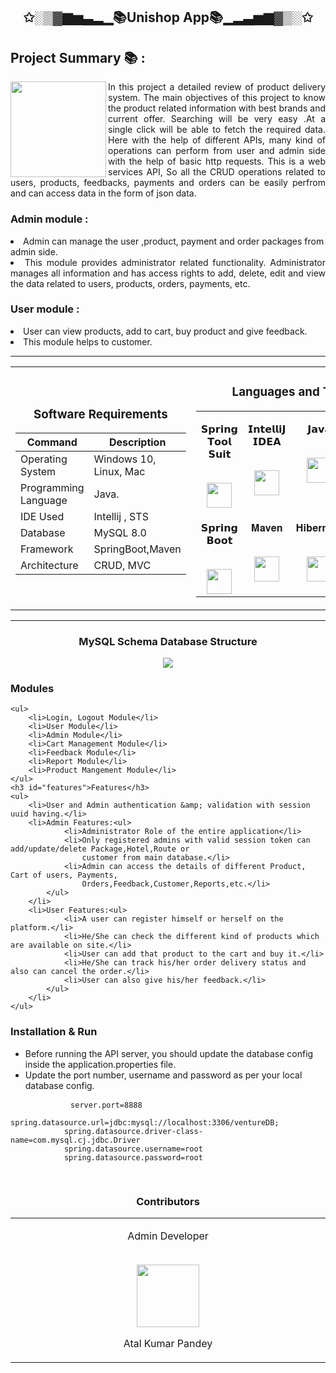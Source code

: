 <h2 align="center">✩░▒▓▆▅▃▂▁📚Unishop App📚▁▂▃▅▆▓▒░✩</h2>
<h2>Project Summary 📚 :</h2>
<img align="left" width="153" src="https://user-images.githubusercontent.com/103574856/208286121-ecfcf278-948a-4a4c-a912-bfe9f1267dcc.png"/>
<p align="justify">In this project a detailed review of product delivery system. The main objectives of this project to know the product related information with best brands and current offer. Searching will be very easy .At a single click will be able to fetch the required data. Here with the help of different APIs, many kind of operations can perform from user and admin side with the help of basic http requests. This is a web services API, So all the CRUD operations related to users, products, feedbacks, payments and orders can be easily perfrom and can access data in the form of json data.</p>



<h3>Admin module :</h3>
<li>Admin can manage the user ,product, payment and order packages from admin side.</li>
<li align="justify">This module provides administrator related functionality. Administrator manages all information and has access rights to add, delete, edit and view the data related to users, products, orders, payments, etc.</li>
<h3>User module :</h3>
<li>User can view products, add to cart, buy product and give feedback.</li>
<li>This module helps to customer.</li>

<hr>

<table align="center">
<tbody>
<tr align="top">
<td width="20%" align="center">

<h3>Software Requirements</h3>
  
| Command | Description |
| --- | --- |
| Operating System | Windows 10, Linux, Mac |
| Programming Language | Java. |
| IDE Used | Intellij , STS |
| Database  | MySQL 8.0 |
| Framework  | SpringBoot,Maven |
| Architecture  | CRUD, MVC |
  
</td>
<td width="20%" align="center">
<h3>Languages and Tools:</h3>
<table align="center">
<tbody>
<tr valign="top">
<td width="15%" align="center">
<p dir="auto"><span>𝗦𝗽𝗿𝗶𝗻𝗴 𝗧𝗼𝗼𝗹 𝗦𝘂𝗶𝘁</span><br><br></p>
<a><img src="https://spring.io/images/logo-spring-tools-gear-3dbfa4e3714afa9d58885422ec7ac8e5.svg" height="40"></a>
<td width="15%" align="center">
<p dir="auto"><span>𝗜𝗻𝘁𝗲𝗹𝗹𝗶𝗝 𝗜𝗗𝗘𝗔</span><br><br></p>
<a><img src="https://upload.wikimedia.org/wikipedia/commons/9/9c/IntelliJ_IDEA_Icon.svg" height = "40"></a>
</td>
<td width="15%" align="center">
<p dir="auto"><span>𝗝𝗮𝘃𝗮</span><br><br></p>
<a><img src="https://cdn.jsdelivr.net/npm/programming-languages-logos/src/java/java.png" height="40"></a>
</td>
<td width="15%" align="center">
<p dir="auto"><span>𝐌𝐲𝐒𝐐𝐋</span><br><br></p>
<a><img src="https://user-images.githubusercontent.com/103574856/208289464-84fa15f0-e608-48f1-82bd-565e0f776243.png" height="40"></a>
</td>
</tr>

<tr valign="top">
<td width="15%" align="center">
<p dir="auto"><span>𝗦𝗽𝗿𝗶𝗻𝗴 𝗕𝗼𝗼𝘁</span><br><br></p>
<a><img src="https://spring.io/images/projects/spring-edf462fec682b9d48cf628eaf9e19521.svg" height="40"></a>
</td>
<td width="15%" align="center">
<p dir="auto"><span>𝐌𝐚𝐯𝐞𝐧</span><br><br></p>
<a><img src="https://user-images.githubusercontent.com/103574856/208289206-2e81be61-cdf4-4667-ac8f-2bacdadefb25.png" height="40"></a>
</td>
<td width="15%" align="center">
<p dir="auto"><span>𝐇𝐢𝐛𝐞𝐫𝐧𝐚𝐭𝐞</span><br><br></p>
<a><img src="https://user-images.githubusercontent.com/103574856/208289363-3db3173b-fdb9-4306-94fa-05290df04561.PNG" height="40"></a>
</td>
</tr>

</td>
</tr>
</tbody>
</table>

</table>

<hr>

<h3 align="center">MySQL Schema Database Structure</h3>
<p align="center"><img src="https://user-images.githubusercontent.com/105963524/215329306-5116f8d2-9c63-4552-b479-b1607ff36d51.png"/></p>

<h3 id="modules">Modules</h3>

    <ul>
        <li>Login, Logout Module</li>
        <li>User Module</li>
        <li>Admin Module</li>
        <li>Cart Management Module</li>
        <li>Feedback Module</li>
        <li>Report Module</li>
        <li>Product Mangement Module</li>
    </ul>
    <h3 id="features">Features</h3>
    <ul>
        <li>User and Admin authentication &amp; validation with session uuid having.</li>
        <li>Admin Features:<ul>
                <li>Administrator Role of the entire application</li>
                <li>Only registered admins with valid session token can add/update/delete Package,Hotel,Route or
                    customer from main database.</li>
                <li>Admin can access the details of different Product, Cart of users, Payments,
                    Orders,Feedback,Customer,Reports,etc.</li>
            </ul>
        </li>
        <li>User Features:<ul>
                <li>A user can register himself or herself on the platform.</li>
                <li>He/She can check the different kind of products which are available on site.</li>
                <li>User can add that product to the cart and buy it.</li>
                <li>He/She can track his/her order delivery status and also can cancel the order.</li>
                <li>User can also give his/her feedback.</li>
            </ul>
        </li>
    </ul>
    
   <h3 id="installation-run">Installation &amp; Run</h3>
    <ul>
        <li>Before running the API server, you should update the database config inside the <a>application.properties</a>
            file.</li>
        <li>Update the port number, username and password as per your local database config.</li>
    </ul>
    <pre>
        <code>    server.port=<span class="hljs-number">8888</span>
            spring<span class="hljs-selector-class">.datasource</span><span class="hljs-selector-class">.url</span>=jdbc:mysql:<span class="hljs-comment">//localhost:3306/ventureDB;</span>
            spring<span class="hljs-selector-class">.datasource</span><span class="hljs-selector-class">.driver-class-name</span>=com<span class="hljs-selector-class">.mysql</span><span class="hljs-selector-class">.cj</span><span class="hljs-selector-class">.jdbc</span><span class="hljs-selector-class">.Driver</span>
            spring<span class="hljs-selector-class">.datasource</span><span class="hljs-selector-class">.username</span>=root
            spring<span class="hljs-selector-class">.datasource</span><span class="hljs-selector-class">.password</span>=root
        </code>
    </pre>
    
   
<h3 align="center">Contributors</h3>
<table align="center">
<tbody>
<tr valign="top">

<td width="25%" align="center">
<p dir="auto"><span>Admin Developer</span><br><br></p>
<a><img src="https://avatars.githubusercontent.com/u/105963524?v=4" height="100"></a>
<p dir="auto"><span>Atal Kumar Pandey</span><br></p>
</td>

</tr>
</tbody>
</table>
